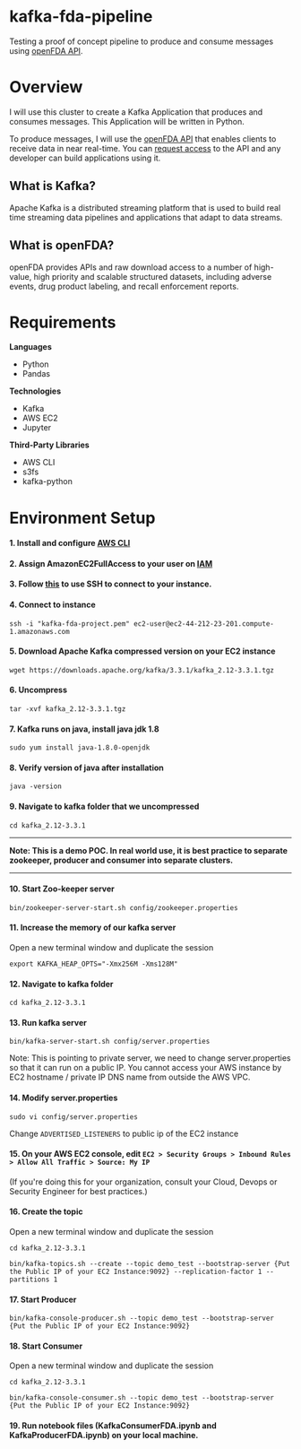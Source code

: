 # kafka-fda-pipeline

Testing a proof of concept pipeline to produce and consume messages using [openFDA API](https://open.fda.gov/apis/).

# Overview

I will use this cluster to create a Kafka Application that produces and consumes messages. This Application will be written in Python.

To produce messages, I will use the [openFDA API](https://open.fda.gov/apis/) that enables clients to receive data in near real-time. You can [request access](https://open.fda.gov/apis/authentication/) to the API and any developer can build applications using it.

## What is Kafka?
Apache Kafka is a distributed streaming platform that is used to build real time streaming data pipelines and applications that adapt to data streams.

## What is openFDA?
openFDA provides APIs and raw download access to a number of high-value, high priority and scalable structured datasets, including adverse events, drug product labeling, and recall enforcement reports.

# Requirements

**Languages** 
* Python
* Pandas

**Technologies**
* Kafka
* AWS EC2
* Jupyter

**Third-Party Libraries**
* AWS CLI
* s3fs
* kafka-python

# Environment Setup
#### 1. Install and configure [AWS CLI](https://aws.amazon.com/cli/)

#### 2. Assign AmazonEC2FullAccess to your user on [IAM](https://docs.aws.amazon.com/AWSEC2/latest/UserGuide/iam-roles-for-amazon-ec2.html)

#### 3. Follow [this](https://docs.aws.amazon.com/AWSEC2/latest/UserGuide/AccessingInstancesLinux.html#AccessingInstancesLinuxSSHClient) to use SSH to connect to your instance.

#### 4. Connect to instance
```
ssh -i "kafka-fda-project.pem" ec2-user@ec2-44-212-23-201.compute-1.amazonaws.com
```

#### 5. Download Apache Kafka compressed version on your EC2 instance
```
wget https://downloads.apache.org/kafka/3.3.1/kafka_2.12-3.3.1.tgz
```

#### 6. Uncompress
```
tar -xvf kafka_2.12-3.3.1.tgz
```

#### 7. Kafka runs on java, install java jdk 1.8
```
sudo yum install java-1.8.0-openjdk
```

#### 8. Verify version of java after installation
```
java -version
```

#### 9. Navigate to kafka folder that we uncompressed
```
cd kafka_2.12-3.3.1
```

---
**Note: This is a demo POC. In real world use, it is best practice to separate zookeeper, producer and consumer into separate clusters.**

---

#### 10. Start Zoo-keeper server

```
bin/zookeeper-server-start.sh config/zookeeper.properties
```

#### 11. Increase the memory of our kafka server

Open a new terminal window and duplicate the session
```
export KAFKA_HEAP_OPTS="-Xmx256M -Xms128M"
```
#### 12. Navigate to kafka folder 
```
cd kafka_2.12-3.3.1
```
#### 13. Run kafka server
```
bin/kafka-server-start.sh config/server.properties
```

Note: This is pointing to private server, we need to change server.properties so that it can run on a public IP. 
You cannot access your AWS instance by EC2 hostname / private IP DNS name from outside the AWS VPC.

#### 14. Modify server.properties
```
sudo vi config/server.properties
``` 
Change ```ADVERTISED_LISTENERS``` to public ip of the EC2 instance

#### 15. On your AWS EC2 console, edit ```EC2 > Security Groups > Inbound Rules > Allow All Traffic > Source: My IP```
        
(If you're doing this for your organization, consult your Cloud, Devops or Security Engineer for best practices.)

#### 16. Create the topic

Open a new terminal window and duplicate the session
```
cd kafka_2.12-3.3.1
```
```
bin/kafka-topics.sh --create --topic demo_test --bootstrap-server {Put the Public IP of your EC2 Instance:9092} --replication-factor 1 --partitions 1
```

#### 17. Start Producer

```
bin/kafka-console-producer.sh --topic demo_test --bootstrap-server {Put the Public IP of your EC2 Instance:9092} 
```

#### 18. Start Consumer

Open a new terminal window and duplicate the session
```
cd kafka_2.12-3.3.1
```
```
bin/kafka-console-consumer.sh --topic demo_test --bootstrap-server {Put the Public IP of your EC2 Instance:9092}
```



#### 19. Run notebook files (KafkaConsumerFDA.ipynb and KafkaProducerFDA.ipynb) on your local machine.

